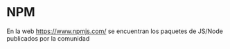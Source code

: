 # NPM

En la web https://www.npmjs.com/ se encuentran los paquetes de JS/Node publicados por la comunidad
